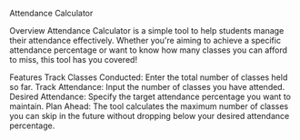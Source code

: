 Attendance Calculator

Overview
Attendance Calculator is a simple tool to help students manage their attendance effectively. Whether you're aiming to achieve a specific attendance percentage or want to know how many classes you can afford to miss, this tool has you covered!

Features
Track Classes Conducted: Enter the total number of classes held so far.
Track Attendance: Input the number of classes you have attended.
Desired Attendance: Specify the target attendance percentage you want to maintain.
Plan Ahead: The tool calculates the maximum number of classes you can skip in the future without dropping below your desired attendance percentage.
